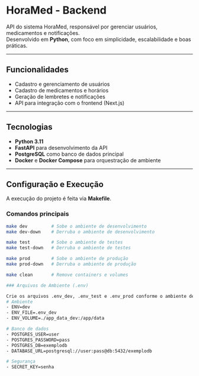 # HoraMed - Backend
API do sistema HoraMed, responsável por gerenciar usuários, medicamentos e notificações.  
Desenvolvido em **Python**, com foco em simplicidade, escalabilidade e boas práticas.

---

## Funcionalidades
- Cadastro e gerenciamento de usuários  
- Cadastro de medicamentos e horários  
- Geração de lembretes e notificações  
- API para integração com o frontend (Next.js)

---

## Tecnologias

- **Python 3.11**  
- **FastAPI** para desenvolvimento da API  
- **PostgreSQL** como banco de dados principal  
- **Docker** e **Docker Compose** para orquestração de ambiente

---

## Configuração e Execução
A execução do projeto é feita via **Makefile**.

### Comandos principais

```bash
make dev         # Sobe o ambiente de desenvolvimento
make dev-down    # Derruba o ambiente de desenvolvimento

make test        # Sobe o ambiente de testes
make test-down   # Derruba o ambiente de testes

make prod        # Sobe o ambiente de produção
make prod-down   # Derruba o ambiente de produção

make clean       # Remove containers e volumes

### Arquivos de Ambiente (.env)

Crie os arquivos .env_dev, .env_test e .env_prod conforme o ambiente desejado.
# Ambiente
- ENV=dev
- ENV_FILE=.env_dev
- ENV_VOLUME=./app_data_dev:/app/data

# Banco de dados
- POSTGRES_USER=user
- POSTGRES_PASSWORD=pass
- POSTGRES_DB=exemplodb
- DATABASE_URL=postgresql://user:pass@db:5432/exemplodb

# Segurança
- SECRET_KEY=senha
